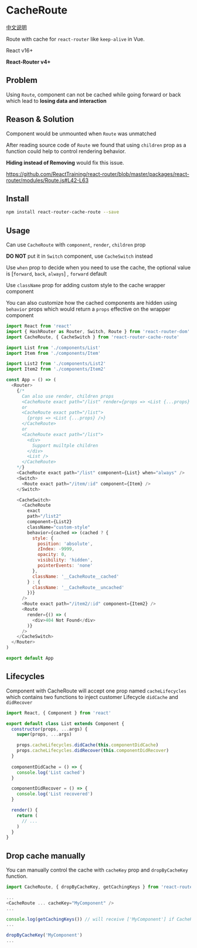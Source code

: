 # CacheRoute

[中文说明](https://github.com/CJY0208/react-router-cache-route/blob/master/README_CN.md)

Route with cache for `react-router` like `keep-alive` in Vue.

React v16+

**React-Router v4+**

## Problem

Using `Route`, component can not be cached while going forward or back which lead to **losing data and interaction**

## Reason & Solution

Component would be unmounted when `Route` was unmatched 

After reading source code of `Route` we found that using `children` prop as a function could help to control rendering behavior.

**Hiding instead of Removing** would fix this issue.

https://github.com/ReactTraining/react-router/blob/master/packages/react-router/modules/Route.js#L42-L63

## Install

```bash
npm install react-router-cache-route --save
```

## Usage

Can use `CacheRoute` with `component`, `render`, `children` prop

**DO NOT** put it in `Switch` component, use `CacheSwitch` instead

Use `when` prop to decide when you need to use the cache, the optional value is [`forward`, `back`, `always`] , `forward` default

Use `className` prop for adding custom style to the cache wrapper component

You can also customize how the cached components are hidden using `behavior` props which would return a `props` effective on the wrapper component

```javascript
import React from 'react'
import { HashRouter as Router, Switch, Route } from 'react-router-dom'
import CacheRoute, { CacheSwitch } from 'react-router-cache-route'

import List from './components/List'
import Item from './components/Item'

import List2 from './components/List2'
import Item2 from './components/Item2'

const App = () => (
  <Router>
    {/* 
      Can also use render, children props
      <CacheRoute exact path="/list" render={props => <List {...props} />} />
      or 
      <CacheRoute exact path="/list">
        {props => <List {...props} />}
      </CacheRoute>
      or
      <CacheRoute exact path="/list">
        <div>
          Support muiltple children
        </div>
        <List />
      </CacheRoute>
    */}
    <CacheRoute exact path="/list" component={List} when="always" /> 
    <Switch>
      <Route exact path="/item/:id" component={Item} />
    </Switch>

    <CacheSwitch>
      <CacheRoute 
        exact 
        path="/list2" 
        component={List2} 
        className="custom-style"
        behavior={cached => (cached ? {
          style: {
            position: 'absolute',
            zIndex: -9999,
            opacity: 0,
            visibility: 'hidden',
            pointerEvents: 'none'
          },
          className: '__CacheRoute__cached'
        } : {
          className: '__CacheRoute__uncached'
        })}
      />
      <Route exact path="/item2/:id" component={Item2} />
      <Route
        render={() => (
          <div>404 Not Found</div>
        )}
      />
    </CacheSwitch>
  </Router>
)

export default App
```

## Lifecycles

Component with CacheRoute will accept one prop named `cacheLifecycles` which contains two functions to inject customer Lifecycle `didCache` and `didRecover`

```javascript
import React, { Component } from 'react'

export default class List extends Component {
  constructor(props, ...args) {
    super(props, ...args)

    props.cacheLifecycles.didCache(this.componentDidCache)
    props.cacheLifecycles.didRecover(this.componentDidRecover)
  }
  
  componentDidCache = () => {
    console.log('List cached')
  }

  componentDidRecover = () => {
    console.log('List recovered')
  }

  render() {
    return (
      // ...
    )
  }
}

```

## Drop cache manually

You can manually control the cache with `cacheKey` prop and `dropByCacheKey` function.

```javascript
import CacheRoute, { dropByCacheKey, getCachingKeys } from 'react-router-cache-route'

...
<CacheRoute ... cacheKey="MyComponent" />
...

console.log(getCachingKeys()) // will receive ['MyComponent'] if CacheRoute is cached which `cacheKey` prop is 'MyComponent'
...

dropByCacheKey('MyComponent')
...
```



